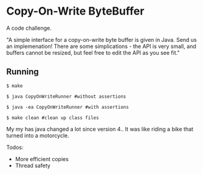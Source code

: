 Copy-On-Write ByteBuffer
========================

A code challenge.

"A simple interface for a copy-on-write byte buffer is given in Java. Send us an implemenation! There are some simplications - the API is very small, and buffers cannot be resized, but feel free to edit the API as you see fit."


Running
-------
```
$ make

$ java CopyOnWriteRunner #without assertions

$ java -ea CopyOnWriteRunner #with assertions

$ make clean #clean up class files

```

My my has java changed a lot since version 4.. It was like riding a bike that turned into a motorcycle. 


Todos:
- More efficient copies
- Thread safety
